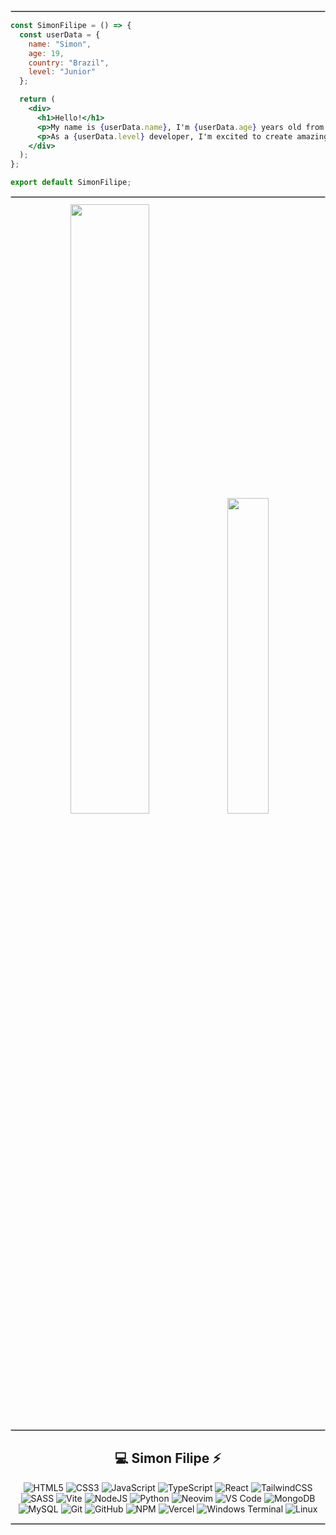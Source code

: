 <hr style="border: 1px solid #ccc; margin: 10px 0px;">

```jsx
const SimonFilipe = () => {
  const userData = {
    name: "Simon",
    age: 19,
    country: "Brazil",
    level: "Junior"
  };

  return (
    <div>
      <h1>Hello!</h1>
      <p>My name is {userData.name}, I'm {userData.age} years old from {userData.country}.</p>
      <p>As a {userData.level} developer, I'm excited to create amazing things together!</p>
    </div>
  );
};

export default SimonFilipe;
```

<hr style="border: 1px solid #ccc; margin: 10px 0;">

<!-- Stats -->
<div align="center">
  <img src="https://github-readme-streak-stats.herokuapp.com/?user=simonfilipes&theme=aura&hide_border=true" width="50%" />
  <img src="https://github-readme-stats.vercel.app/api/top-langs/?username=simonfilipes&theme=aura&hide_border=true&include_all_commits=true&count_private=true&layout=compact" width="36%" /> </br>
</div>

<hr style="border: 1px solid #ccc; margin: 10px 0;">

<!-- Tech Stack -->
<div align="center">

## 💻 Simon Filipe ⚡

![HTML5](https://img.shields.io/badge/html5-%23E34F26.svg?style=for-the-badge&logo=html5&logoColor=white)
![CSS3](https://img.shields.io/badge/css3-%231572B6.svg?style=for-the-badge&logo=css3&logoColor=white)
![JavaScript](https://img.shields.io/badge/javascript-%23323330.svg?style=for-the-badge&logo=javascript&logoColor=%23F7DF1E)
![TypeScript](https://img.shields.io/badge/typescript-%23007ACC.svg?style=for-the-badge&logo=typescript&logoColor=white)
![React](https://img.shields.io/badge/react-%2320232a.svg?style=for-the-badge&logo=react&logoColor=%2361DAFB)
![TailwindCSS](https://img.shields.io/badge/tailwindcss-%2338B2AC.svg?style=for-the-badge&logo=tailwind-css&logoColor=white)
![SASS](https://img.shields.io/badge/SASS-hotpink.svg?style=for-the-badge&logo=SASS&logoColor=white)
![Vite](https://img.shields.io/badge/vite-%23646CFF.svg?style=for-the-badge&logo=vite&logoColor=white) 
![NodeJS](https://img.shields.io/badge/node.js-6DA55F?style=for-the-badge&logo=node.js&logoColor=white)
![Python](https://img.shields.io/badge/python-3670A0?style=for-the-badge&logo=python&logoColor=ffdd54)
![Neovim](https://img.shields.io/badge/NeoVim-%2357A143.svg?style=for-the-badge&logo=neovim&logoColor=white)
![VS Code](https://img.shields.io/badge/VS%20Code-007ACC?style=for-the-badge&logo=visual-studio-code&logoColor=white)
![MongoDB](https://img.shields.io/badge/MongoDB-%234ea94b.svg?style=for-the-badge&logo=mongodb&logoColor=white)
![MySQL](https://img.shields.io/badge/mysql-4479A1.svg?style=for-the-badge&logo=mysql&logoColor=white) 
![Git](https://img.shields.io/badge/git-%23F05033.svg?style=for-the-badge&logo=git&logoColor=white)
![GitHub](https://img.shields.io/badge/github-%23121011.svg?style=for-the-badge&logo=github&logoColor=white)
![NPM](https://img.shields.io/badge/NPM-%23CB3837.svg?style=for-the-badge&logo=npm&logoColor=white)
![Vercel](https://img.shields.io/badge/vercel-%23000000.svg?style=for-the-badge&logo=vercel&logoColor=white)
![Windows Terminal](https://img.shields.io/badge/Windows%20Terminal-%234D4D4D.svg?style=for-the-badge&logo=windows-terminal&logoColor=white)
![Linux](https://img.shields.io/badge/Linux-FCC624?style=for-the-badge&logo=linux&logoColor=black)

</div>

</div>

<hr style="border: 1px solid #ccc; margin: 10px 0px;">
